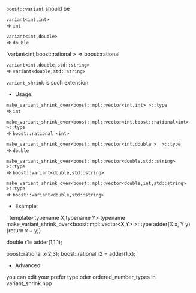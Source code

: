 `boost::variant` should be

`variant<int,int> `  
=> `int`

`variant<int,double> `  
=> `double`

`variant<int,boost::rational<int> >
=> boost::rational<int>


`variant<int,double,std::string> `  
=> `variant<double,std::string>`

`variant_shrink` is such extension

* Usage:

`make_variant_shrink_over<boost::mpl::vector<int,int> >::type`  
=> `int` 

`make_variant_shrink_over<boost::mpl::vector<int,boost::rational<int> >::type `  
=> `boost::rational <int>`

`make_variant_shrink_over<boost::mpl::vector<int,double >  >::type `  
=> `double `

`make_variant_shrink_over<boost::mpl::vector<double,std::string> >::type `  
=> `boost::variant<double,std::string>`

`make_variant_shrink_over<boost::mpl::vector<double,int,std::string> >::type `  
=> `boost::variant<double,std::string>`


* Example:

`
template<typename X,typename Y>
typename make_variant_shrink_over<boost::mpl::vector<X,Y> >::type
adder(X x, Y y) {return x + y;}

double r1= adder(1,1.1);


boost::rational<int> x(2,3);
boost::rational<int> r2 = adder(1,x);
`


* Advanced:

you can edit your prefer type oder  ordered_number_types in variant_shrink.hpp
